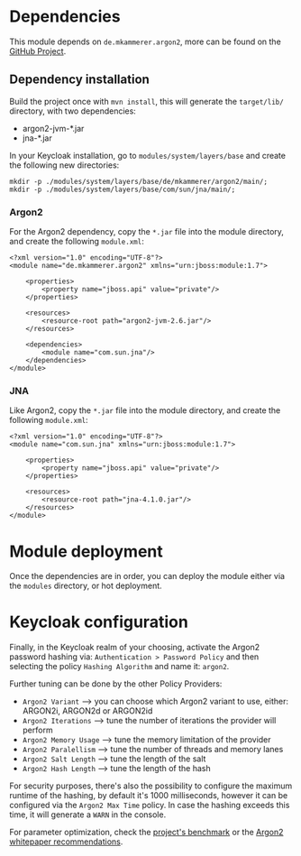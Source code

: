 # Dependencies
This module depends on `de.mkammerer.argon2`, more can be found on the [GitHub Project](https://github.com/phxql/argon2-jvm).

## Dependency installation
Build the project once with `mvn install`, this will generate the `target/lib/` directory, with two dependencies:
* argon2-jvm-*.jar
* jna-*.jar

In your Keycloak installation, go to `modules/system/layers/base` and create the following new directories:
```
mkdir -p ./modules/system/layers/base/de/mkammerer/argon2/main/;
mkdir -p ./modules/system/layers/base/com/sun/jna/main/;
```

### Argon2
For the Argon2 dependency, copy the `*.jar` file into the module directory, and create the following `module.xml`:
```
<?xml version="1.0" encoding="UTF-8"?>
<module name="de.mkammerer.argon2" xmlns="urn:jboss:module:1.7">

    <properties>
        <property name="jboss.api" value="private"/>
    </properties>

    <resources>
        <resource-root path="argon2-jvm-2.6.jar"/>
    </resources>

    <dependencies>
        <module name="com.sun.jna"/>
    </dependencies>
</module>
```

### JNA
Like Argon2, copy the `*.jar` file into the module directory, and create the following `module.xml`:
```
<?xml version="1.0" encoding="UTF-8"?>
<module name="com.sun.jna" xmlns="urn:jboss:module:1.7">

    <properties>
        <property name="jboss.api" value="private"/>
    </properties>

    <resources>
        <resource-root path="jna-4.1.0.jar"/>
    </resources>
</module>
```

# Module deployment
Once the dependencies are in order, you can deploy the module either via the `modules` directory, or hot deployment.

# Keycloak configuration
Finally, in the Keycloak realm of your choosing, activate the Argon2 password hashing via:
`Authentication > Password Policy` and then selecting the policy `Hashing Algorithm` and name it: `argon2`.

Further tuning can be done by the other Policy Providers:
* `Argon2 Variant` --> you can choose which Argon2 variant to use, either: ARGON2i, ARGON2d or ARGON2id
* `Argon2 Iterations` --> tune the number of iterations the provider will perform
* `Argon2 Memory Usage` --> tune the memory limitation of the provider
* `Argon2 Paralellism` --> tune the number of threads and memory lanes
* `Argon2 Salt Length` --> tune the length of the salt
* `Argon2 Hash Length` --> tune the length of the hash

For security purposes, there's also the possibility to configure the maximum runtime of the hashing, by default it's 1000 milliseconds, however it can be configured via the `Argon2 Max Time` policy.
In case the hashing exceeds this time, it will generate a `WARN` in the console.

For parameter optimization, check the [project's benchmark](https://github.com/phxql/argon2-jvm#recommended-parameters) or the [Argon2 whitepaper recommendations](https://github.com/P-H-C/phc-winner-argon2/blob/master/argon2-specs.pdf#section.9).